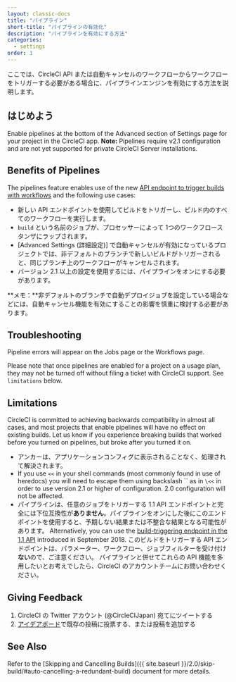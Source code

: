 ```yaml
---
layout: classic-docs
title: "パイプライン"
short-title: "パイプラインの有効化"
description: "パイプラインを有効にする方法"
categories:
  - settings
order: 1
---
```


ここでは、CircleCI API または自動キャンセルのワークフローからワークフローをトリガーする必要がある場合に、パイプラインエンジンを有効にする方法を説明します。

## はじめよう

Enable pipelines at the bottom of the Advanced section of Settings page for your project in the CircleCI app. **Note:** Pipelines require v2.1 configuration and are not yet supported for private CircleCI Server installations.

## Benefits of Pipelines

The pipelines feature enables use of the new [API endpoint to trigger builds with workflows](https://circleci.com/docs/api/#trigger-a-new-build-by-project-preview) and the following use cases:

- 新しい API エンドポイントを使用してビルドをトリガーし、ビルド内のすべてのワークフローを実行します。
- `build` という名前のジョブが、プロセッサーによって 1つのワークフロースタンザにラップされます。
- [Advanced Settings (詳細設定)] で自動キャンセルが有効になっているプロジェクトでは、非デフォルトのブランチで新しいビルドがトリガーされると、同じブランチ上のワークフローがキャンセルされます。
- バージョン 2.1 以上の設定を使用するには、パイプラインをオンにする必要があります。

**メモ：**非デフォルトのブランチで自動デプロイジョブを設定している場合などには、自動キャンセル機能を有効にすることの影響を慎重に検討する必要があります。

## Troubleshooting

Pipeline errors will appear on the Jobs page or the Workflows page.

Please note that once pipelines are enabled for a project on a usage plan, they may not be turned off without filing a ticket with CircleCI support. See `limitations` below.

## Limitations

CircleCI is committed to achieving backwards compatibility in almost all cases, and most projects that enable pipelines will have no effect on existing builds. Let us know if you experience breaking builds that worked before you turned on pipelines, but broke after you turned it on.

- アンカーは、アプリケーションコンフィグに表示されることなく、処理されて解決されます。
- If you use `<<` in your shell commands (most commonly found in use of heredocs) you will need to escape them using backslash `` as in `\<<` in order to use version 2.1 or higher of configuration. 2.0 configuration will not be affected.
- パイプラインは、任意のジョブをトリガーする 1.1 API エンドポイントと完全には下位互換性が**ありません**。パイプラインをオンにした後にこのエンドポイントを使用すると、予期しない結果または不整合な結果となる可能性があります。 Alternatively, you can use the [build-triggering endpoint in the 1.1 API](https://circleci.com/docs/api/#trigger-a-new-build-by-project-preview) introduced in September 2018. このビルドをトリガーする API エンドポイントは、パラメーター、ワークフロー、ジョブフィルターを受け付け**ない**ので、ご注意ください。 パイプラインと併せてこれらの API 機能を多用したいとお考えでしたら、CircleCI のアカウントチームにお問い合わせください。

## Giving Feedback

1. CircleCI の Twitter アカウント (@CircleCIJapan) 宛てにツイートする
2. [アイデアボード](https://ideas.circleci.com/)で既存の投稿に投票する、または投稿を追加する

## See Also

Refer to the [Skipping and Cancelling Builds]({{ site.baseurl }}/2.0/skip-build/#auto-cancelling-a-redundant-build) document for more details.